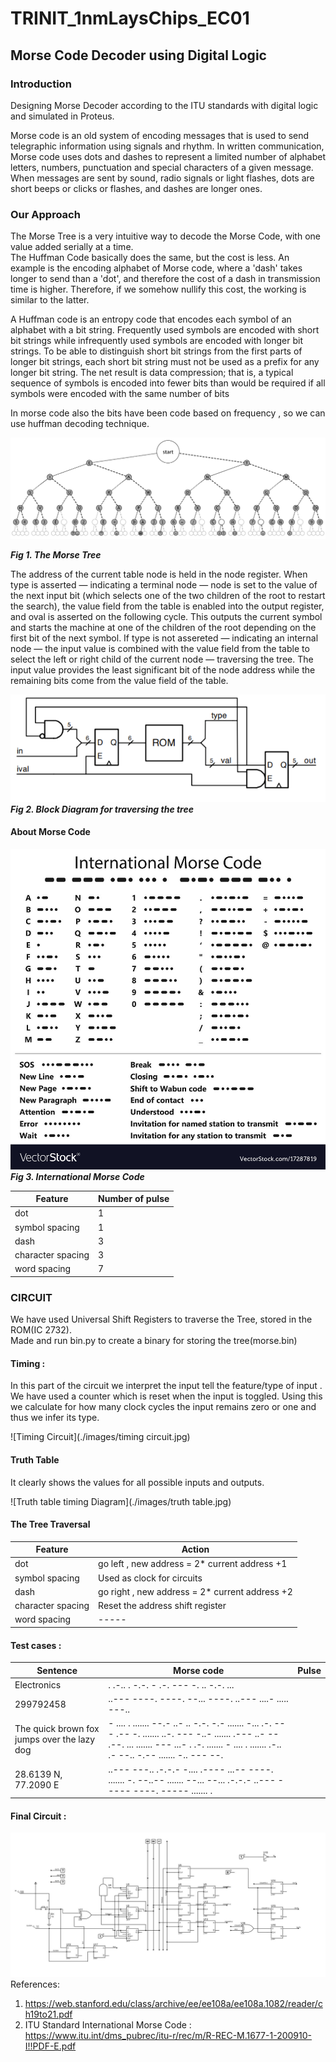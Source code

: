 # TRINIT_1nmLaysChips_EC01

## Morse Code Decoder using Digital Logic  

### Introduction    
Designing Morse Decoder according to the ITU standards with digital logic and simulated in Proteus.  

Morse code is an old system of encoding messages that is used to send telegraphic information using signals and rhythm. In written communication, Morse code uses dots and dashes to represent a limited number of alphabet letters, numbers, punctuation and special characters of a given message. When messages are sent by sound, radio signals or light flashes, dots are short beeps or clicks or flashes, and dashes are longer ones.  


### Our Approach

The Morse Tree is a very intuitive way to decode the Morse Code, with one value added serially at a time.  
The Huffman Code basically does the same, but the cost is less. An example is the encoding alphabet of Morse code, where a 'dash' takes longer to send than a 'dot', and therefore the cost of a dash in transmission time is higher. Therefore, if we somehow nullify this cost, the working is similar to the latter.

A Huffman code is an entropy code that encodes each symbol of an alphabet
with a bit string. Frequently used symbols are encoded with short bit strings
while infrequently used symbols are encoded with longer bit strings. To be able
to distinguish short bit strings from the first parts of longer bit strings, each
short bit string must not be used as a prefix for any longer bit string. The net
result is data compression; that is, a typical sequence of symbols is encoded into
fewer bits than would be required if all symbols were encoded with the same
number of bits

In morse code also  the bits have been code based on frequency , so we can use huffman decoding technique.

![Morse code Tree](./images/Morse_code_tree3.png)  

__*Fig 1. The Morse Tree*__



The address of the current table node is held in the node register. When type is asserted — indicating a terminal node — node is set to the value of the next input bit (which selects one of the two children of the root to restart the search), the value field from the table is enabled into the output register, and oval is asserted on the following cycle. This outputs the current symbol and starts the machine at one of the children of the root depending on the first bit of the next symbol. If type is not assereted — indicating an internal node — the input value is combined with the value field from the table to select the left or right child of the current node — traversing the tree. The input value provides the least significant bit of the node address while the remaining bits come from the value field of the table.

![Block Diagram for traversing tree](./images/huffman_decoder.png)  
__*Fig 2. Block Diagram for traversing the tree*__

#### About Morse Code 

![International Morse Code](./images/morse-code.jpg)  
__*Fig 3. International Morse Code*__

| Feature           | Number of pulse |
| ----------------- | --------------- |
| dot               | 1               |
| symbol spacing    | 1               |
| dash              | 3               |
| character spacing | 3               |
| word spacing      | 7               |

### CIRCUIT

We have used Universal Shift Registers to traverse the Tree, stored in the ROM(IC 2732).  
Made and run bin.py to create a binary for storing the tree(morse.bin)

#### Timing :

In this part of the circuit we interpret the input tell the feature/type of input . We have used a counter which is reset when the input is toggled. Using this we calculate for how many clock cycles the input remains zero or one and thus we infer its type.

![Timing Circuit](./images/timing circuit.jpg)

#### Truth Table

 It clearly shows the values for all possible inputs and outputs.

![Truth table timing Diagram](./images/truth table.jpg)

#### The Tree Traversal 

| Feature           | Action                                         |
| ----------------- | ---------------------------------------------- |
| dot               | go left , new address = 2* current address +1  |
| symbol spacing    | Used as clock for circuits                     |
| dash              | go right , new address = 2* current address +2 |
| character spacing | Reset the address shift register               |
| word spacing      | -----                                          |



#### Test cases : 

| Sentence                                    | Morse code                                                   | Pulse |
| ------------------------------------------- | ------------------------------------------------------------ | ----- |
| Electronics                                 | . .-.. . -.-. - .-. --- -. .. -.-. ...                       |       |
| 299792458                                   | ..--- ----. ----. --... ----. ..--- ....- ..... ---..        |       |
| The quick brown fox jumps over the lazy dog | - .... . ....... --.- ..- .. -.-. -.- ....... -... .-. --- .-- -. ....... ..-. --- -..- ....... .--- ..- -- .--. ... ....... --- ...- . .-. ....... - .... . ....... .-.. .- --.. -.-- ....... -.. --- --. |       |
| 28.6139 N, 77.2090 E                        | ..--- ---.. .-.-.- -.... .---- ...-- ----. ....... -. --..-- ....... --... --... .-.-.- ..--- ----- ----. ----- ....... . |       |
#### Final Circuit :
![Final Circuit](./images/timing_circuit.jpg)
References:

1. https://web.stanford.edu/class/archive/ee/ee108a/ee108a.1082/reader/ch19to21.pdf  
2. ITU Standard International Morse Code : https://www.itu.int/dms_pubrec/itu-r/rec/m/R-REC-M.1677-1-200910-I!!PDF-E.pdf
